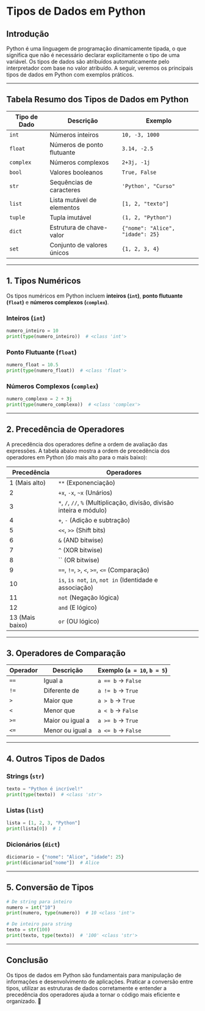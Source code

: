 # Tipos de Dados em Python

## Introdução

Python é uma linguagem de programação dinamicamente tipada, o que significa que não é necessário declarar explicitamente o tipo de uma variável. Os tipos de dados são atribuídos automaticamente pelo interpretador com base no valor atribuído. A seguir, veremos os principais tipos de dados em Python com exemplos práticos.

---

## Tabela Resumo dos Tipos de Dados em Python

| Tipo de Dado | Descrição                  | Exemplo                          |
| ------------ | -------------------------- | -------------------------------- |
| `int`        | Números inteiros           | `10, -3, 1000`                   |
| `float`      | Números de ponto flutuante | `3.14, -2.5`                     |
| `complex`    | Números complexos          | `2+3j, -1j`                      |
| `bool`       | Valores booleanos          | `True, False`                    |
| `str`        | Sequências de caracteres   | `'Python', "Curso"`              |
| `list`       | Lista mutável de elementos | `[1, 2, "texto"]`                |
| `tuple`      | Tupla imutável             | `(1, 2, "Python")`               |
| `dict`       | Estrutura de chave-valor   | `{"nome": "Alice", "idade": 25}` |
| `set`        | Conjunto de valores únicos | `{1, 2, 3, 4}`                   |

---

## 1. **Tipos Numéricos**

Os tipos numéricos em Python incluem **inteiros (********`int`********)**, **ponto flutuante (********`float`********)** e **números complexos (********`complex`********)**.

### **Inteiros (********`int`********)**

```python
numero_inteiro = 10
print(type(numero_inteiro))  # <class 'int'>
```

### **Ponto Flutuante (********`float`********)**

```python
numero_float = 10.5
print(type(numero_float))  # <class 'float'>
```

### **Números Complexos (********`complex`********)**

```python
numero_complexo = 2 + 3j
print(type(numero_complexo))  # <class 'complex'>
```

---

## 2. **Precedência de Operadores**

A precedência dos operadores define a ordem de avaliação das expressões. A tabela abaixo mostra a ordem de precedência dos operadores em Python (do mais alto para o mais baixo):

| Precedência     | Operadores                                                             |   |
| --------------- | ---------------------------------------------------------------------- | - |
| 1 (Mais alto)   | `**` (Exponenciação)                                                   |   |
| 2               | `+x`, `-x`, `~x` (Unários)                                             |   |
| 3               | `*`, `/`, `//`, `%` (Multiplicação, divisão, divisão inteira e módulo) |   |
| 4               | `+`, `-` (Adição e subtração)                                          |   |
| 5               | `<<`, `>>` (Shift bits)                                                |   |
| 6               | `&` (AND bitwise)                                                      |   |
| 7               | `^` (XOR bitwise)                                                      |   |
| 8               | \`\` (OR bitwise)                                                      |   |
| 9               | `==`, `!=`, `>`, `<`, `>=`, `<=` (Comparação)                          |   |
| 10              | `is`, `is not`, `in`, `not in` (Identidade e associação)               |   |
| 11              | `not` (Negação lógica)                                                 |   |
| 12              | `and` (E lógico)                                                       |   |
| 13 (Mais baixo) | `or` (OU lógico)                                                       |   |

---

## 3. **Operadores de Comparação**

| Operador | Descrição        | Exemplo (`a = 10`, `b = 5`) |
| -------- | ---------------- | --------------------------- |
| `==`     | Igual a          | `a == b` → `False`          |
| `!=`     | Diferente de     | `a != b` → `True`           |
| `>`      | Maior que        | `a > b` → `True`            |
| `<`      | Menor que        | `a < b` → `False`           |
| `>=`     | Maior ou igual a | `a >= b` → `True`           |
| `<=`     | Menor ou igual a | `a <= b` → `False`          |

---

## 4. **Outros Tipos de Dados**

### **Strings (********`str`********)**

```python
texto = "Python é incrível!"
print(type(texto))  # <class 'str'>
```

### **Listas (********`list`********)**

```python
lista = [1, 2, 3, "Python"]
print(lista[0])  # 1
```

### **Dicionários (********`dict`********)**

```python
dicionario = {"nome": "Alice", "idade": 25}
print(dicionario["nome"])  # Alice
```

---

## 5. **Conversão de Tipos**

```python
# De string para inteiro
numero = int("10")
print(numero, type(numero))  # 10 <class 'int'>

# De inteiro para string
texto = str(100)
print(texto, type(texto))  # '100' <class 'str'>
```

---

## Conclusão

Os tipos de dados em Python são fundamentais para manipulação de informações e desenvolvimento de aplicações. Praticar a conversão entre tipos, utilizar as estruturas de dados corretamente e entender a precedência dos operadores ajuda a tornar o código mais eficiente e organizado. 🚀

